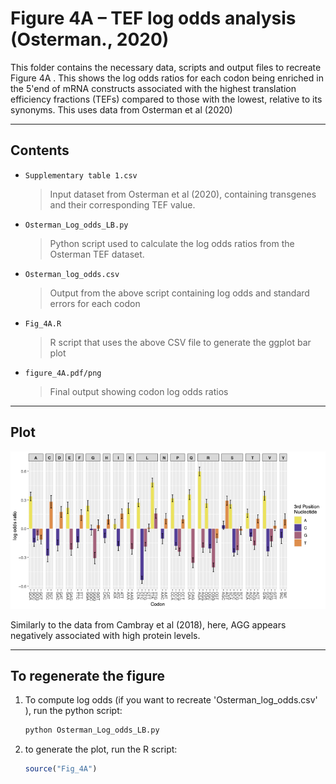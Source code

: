 # Figure 4A – TEF log odds analysis (Osterman., 2020)

This folder contains the necessary data, scripts and output files to recreate Figure 4A . This shows the log odds ratios for each codon being enriched in the 5'end of mRNA constructs associated with the highest translation efficiency fractions (TEFs) compared to those with the lowest, relative to its synonyms. This uses data from Osterman et al (2020)

---
##  Contents

- `Supplementary table 1.csv`  
  > Input dataset from Osterman et al (2020), containing transgenes and their corresponding TEF value.

- `Osterman_Log_odds_LB.py`  
  > Python script used to calculate the log odds ratios from the Osterman TEF dataset.

- `Osterman_log_odds.csv`  
  > Output from the above script containing log odds and standard errors for each codon

- `Fig_4A.R`  
  > R script that uses the above CSV file to generate the ggplot bar plot 

- `figure_4A.pdf/png`  
  > Final output showing codon log odds ratios 

---

## Plot

![Figure 4A](figure_4A.png)

Similarly to the data from Cambray et al (2018), here, AGG appears negatively associated with high protein levels.

---

## To regenerate the figure

1. To compute log odds (if you want to recreate 'Osterman_log_odds.csv' ), run the python script:
   ```bash
   python Osterman_Log_odds_LB.py

2. to generate the plot, run the R script: 
    ```r
    source("Fig_4A")
    ```
